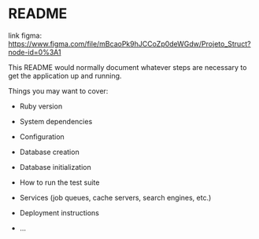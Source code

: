 # README

link figma: https://www.figma.com/file/mBcaoPk9hJCCoZp0deWGdw/Projeto_Struct?node-id=0%3A1

This README would normally document whatever steps are necessary to get the
application up and running.

Things you may want to cover:

* Ruby version

* System dependencies

* Configuration

* Database creation

* Database initialization

* How to run the test suite

* Services (job queues, cache servers, search engines, etc.)

* Deployment instructions

* ...
